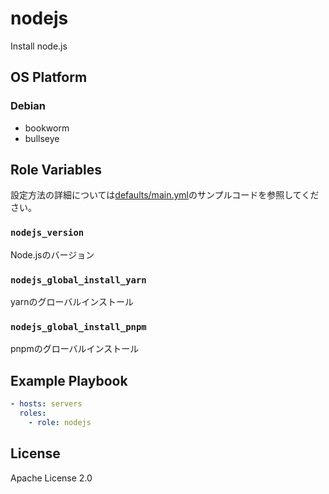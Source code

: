 nodejs
=================

Install node.js

OS Platform
-----------------

### Debian

- bookworm
- bullseye

Role Variables
--------------

設定方法の詳細については[defaults/main.yml](defaults/main.yml)のサンプルコードを参照してください。

### `nodejs_version`

Node.jsのバージョン

### `nodejs_global_install_yarn`

yarnのグローバルインストール

### `nodejs_global_install_pnpm`

pnpmのグローバルインストール

Example Playbook
--------------

```yaml
- hosts: servers
  roles:
    - role: nodejs
```

License
--------------

Apache License 2.0
